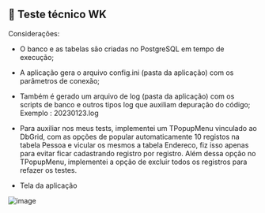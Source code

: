 ## 🎯 Teste técnico WK 

Considerações:

* O banco e as tabelas são criadas no PostgreSQL em tempo de execução;
* A aplicação gera o arquivo config.ini (pasta da aplicação) com os parâmetros de conexão;
* Também é gerado um arquivo de log (pasta da aplicação) com os scripts de banco e outros tipos log que auxiliam depuração do código;
  Exemplo : 20230123.log
* Para auxiliar nos meus tests, implementei um TPopupMenu vinculado ao DbGrid, com as opções de popular automaticamente 10 registos na tabela Pessoa
e vicular os mesmos a tabela Endereco, fiz isso apenas para evitar ficar cadastrando registro por registro.
Além dessa opção no TPopupMenu, implementei a opção de excluir todos os registros para refazer os testes.

* Tela da aplicação

![image](https://user-images.githubusercontent.com/5474103/214058370-a233dd42-d1ab-4be1-806f-faa245168d5e.png)
